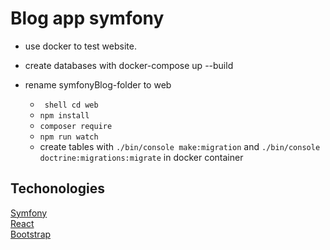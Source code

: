 # Blog app symfony

- use docker to test website.
- create databases with docker-compose up --build
- rename symfonyBlog-folder to web

  - ``` shell cd web```
  - ```npm install```
  - ```composer require```
  - ```npm run watch```
  - create tables with ```./bin/console make:migration``` and ```./bin/console doctrine:migrations:migrate``` in docker container

## Techonologies

[Symfony](https://symfony.com/)<br>
[React](https://reactjs.org/)<br>
[Bootstrap](https://getbootstrap.com/)
